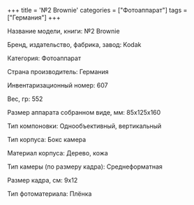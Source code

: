 +++
title = '№2 Brownie'
categories = ["Фотоаппарат"]
tags = ["Германия"]
+++

Название модели, книги: №2 Brownie

Бренд, издательство, фабрика, завод: Kodak

Категория: Фотоаппарат

Страна производитель: Германия

Инвентаризационный номер: 607

Вес, гр: 552

Размер аппарата  собранном виде, мм: 85х125х160

Тип компоновки: Однообъективный, вертикальный

Тип корпуса: Бокс камера

Материал корпуса: Дерево, кожа

Тип камеры (по размеру кадра): Среднеформатная

Размер кадра, см: 9x12

Тип фотоматериала: Плёнка

